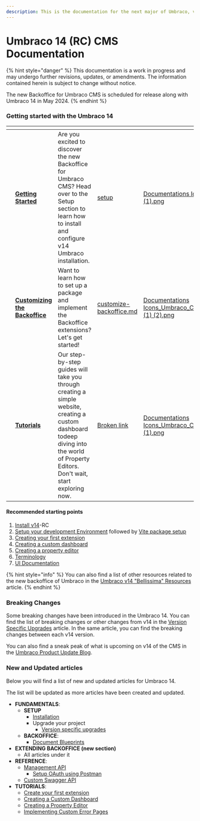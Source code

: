 ```yaml
---
description: This is the documentation for the next major of Umbraco, version 14.
---
```


# Umbraco 14 (RC) CMS Documentation

{% hint style="danger" %}
This documentation is a work in progress and may undergo further revisions, updates, or amendments. The information contained herein is subject to change without notice.

The new Backoffice for Umbraco CMS is scheduled for release along with Umbraco 14 in May 2024.
{% endhint %}

### Getting started with the Umbraco 14

<table data-view="cards"><thead><tr><th></th><th></th><th></th><th data-hidden data-card-target data-type="content-ref"></th><th data-hidden data-card-cover data-type="files"></th></tr></thead><tbody><tr><td></td><td><a href="fundamentals/setup/"><strong>Getting Started</strong></a></td><td>Are you excited to discover the new Backoffice for Umbraco CMS? Head over to the Setup section to learn how to install and configure v14 Umbraco installation.</td><td><a href="fundamentals/setup/">setup</a></td><td><a href=".gitbook/assets/Documentations Icons_Umbraco_CMS_Install (1).png">Documentations Icons_Umbraco_CMS_Install (1).png</a></td></tr><tr><td></td><td><a href="extending-backoffice/customize-backoffice.md"><strong>Customizing the Backoffice</strong></a></td><td>Want to learn how to set up a package and implement the Backoffice extensions? Let's get started!</td><td><a href="extending-backoffice/customize-backoffice.md">customize-backoffice.md</a></td><td><a href=".gitbook/assets/Documentations Icons_Umbraco_CMS_Fundamentals_Backoffice (1) (2).png">Documentations Icons_Umbraco_CMS_Fundamentals_Backoffice (1) (2).png</a></td></tr><tr><td></td><td><a href="broken-reference"><strong>Tutorials</strong></a></td><td>Our step-by-step guides will take you through creating a simple website, creating a custom dashboard todeep diving into the world of Property Editors. Don't wait, start exploring now.</td><td><a href="broken-reference">Broken link</a></td><td><a href=".gitbook/assets/Documentations Icons_Umbraco_CMS_Tutorials_the_Starter_Kit (1).png">Documentations Icons_Umbraco_CMS_Tutorials_the_Starter_Kit (1).png</a></td></tr></tbody></table>

#### Recommended starting points

1. [Install v14](fundamentals/setup/install/)-RC
2. [Setup your development Environment](extending-backoffice/development-flow/) followed by [Vite package setup](extending-backoffice/development-flow/vite-package-setup.md)
3. [Creating your first extension](tutorials/creating-a-basic-website/creating-your-first-template-and-content-node.md)
4. [Creating a custom dashboard](tutorials/creating-a-custom-dashboard/)
5. [Creating a property editor](tutorials/creating-a-property-editor/)
6. [Terminology](extending-backoffice/customize-backoffice.md#terminology)
7. [UI Documentation](extending-backoffice/ui-documentation.md)

{% hint style="info" %}
You can also find a list of other resources related to the new backoffice of Umbraco in the [Umbraco v14 "Bellissima" Resources](https://github.com/umbraco/Umbraco.Packages/tree/main/bellissima) article.
{% endhint %}

### Breaking Changes

Some breaking changes have been introduced in the Umbraco 14. You can find the list of breaking changes or other changes from v14 in the [Version Specific Upgrades](fundamentals/setup/upgrading/version-specific/) article. In the same article, you can find the breaking changes between each v14 version.

You can also find a sneak peak of what is upcoming on v14 of the CMS in the [Umbraco Product Update Blog](https://umbraco.com/blog/umbraco-product-update-february-2024/#CMS).

### New and Updated articles

Below you will find a list of new and updated articles for Umbraco 14.

The list will be updated as more articles have been created and updated.

* **FUNDAMENTALS**:
  * **SETUP**
    * [Installation](fundamentals/setup/install/)
    * Upgrade your project
      * [Version specific upgrades](fundamentals/setup/upgrading/version-specific/)
  * **BACKOFFICE**:
    * [Document Blueprints](fundamentals/backoffice/document-blueprints.md)
* **EXTENDING BACKOFFICE (new section)**
  * All articles under it
* **REFERENCE**:
  * [Management API](reference/management-api/)
    * [Setup OAuth using Postman](reference/management-api/postman-setup-swagger.md)
  * [Custom Swagger API](reference/custom-swagger-api.md)
* **TUTORIALS**:
  * [Create your first extension](tutorials/creating-your-first-extension.md)
  * [Creating a Custom Dashboard](tutorials/creating-a-custom-dashboard/)
  * [Creating a Property Editor](tutorials/creating-a-property-editor/)
  * [Implementing Custom Error Pages](tutorials/custom-error-page.md)
